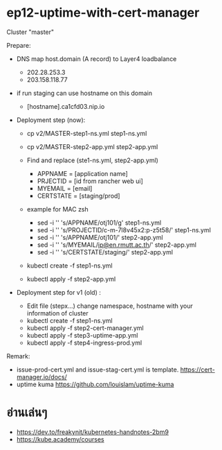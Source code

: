 # ep12-uptime-with-cert-manager
 Cluster "master"

Prepare: 
- DNS map host.domain (A record) to Layer4 loadbalance
    - 202.28.253.3
    - 203.158.118.77
- if run staging can use hostname on this domain
    - [hostname].ca1cfd03.nip.io

- Deployment step (now):
    - cp v2/MASTER-step1-ns.yml step1-ns.yml
    - cp v2/MASTER-step2-app.yml step2-app.yml
    - Find and replace (ste1-ns.yml, step2-app.yml)
        - APPNAME = [application name]
        - PRJECTID = [id from rancher web ui]
        - MYEMAIL = [email]  
        - CERTSTATE = [staging/prod]
    
    - example for MAC zsh 
        - sed -i '' 's/APPNAME/otj101/g' step1-ns.yml
        - sed -i '' 's/PROJECTID/c-m-7l8v45x2:p-z5t58/' step1-ns.yml
        - sed -i '' 's/APPNAME/otj101/' step2-app.yml
        - sed -i '' 's/MYEMAIL/ip@en.rmutt.ac.th/' step2-app.yml
        - sed -i '' 's/CERTSTATE/staging/' step2-app.yml
    
    - kubectl create -f step1-ns.yml
    - kubectl apply -f step2-app.yml    


- Deployment step for v1 (old) :
    - Edit file (stepx...) change namespace, hostname with your information of cluster
    - kubectl create -f step1-ns.yml
    - kubectl apply -f step2-cert-manager.yml
    - kubectl apply -f step3-uptime-app.yml
    - kubectl apply -f step4-ingress-prod.yml

Remark:
- issue-prod-cert.yml and issue-stag-cert.yml is template.
https://cert-manager.io/docs/
- uptime kuma
https://github.com/louislam/uptime-kuma



# อ่านเล่นๆ
- https://dev.to/freakynit/kubernetes-handnotes-2bm9
- https://kube.academy/courses
